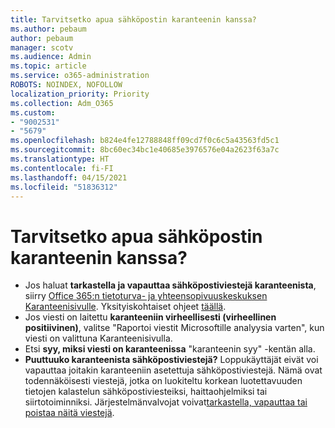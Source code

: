```yaml
---
title: Tarvitsetko apua sähköpostin karanteenin kanssa?
ms.author: pebaum
author: pebaum
manager: scotv
ms.audience: Admin
ms.topic: article
ms.service: o365-administration
ROBOTS: NOINDEX, NOFOLLOW
localization_priority: Priority
ms.collection: Adm_O365
ms.custom:
- "9002531"
- "5679"
ms.openlocfilehash: b824e4fe12788848ff09cd7f0c6c5a43563fd5c1
ms.sourcegitcommit: 8bc60ec34bc1e40685e3976576e04a2623f63a7c
ms.translationtype: HT
ms.contentlocale: fi-FI
ms.lasthandoff: 04/15/2021
ms.locfileid: "51836312"
---
```

# <a name="need-help-with-email-quarantine"></a>Tarvitsetko apua sähköpostin karanteenin kanssa?

- Jos haluat **tarkastella ja vapauttaa sähköpostiviestejä karanteenista**, siirry [Office 365:n tietoturva- ja yhteensopivuuskeskuksen Karanteenisivulle](https://protection.office.com/quarantine). Yksityiskohtaiset ohjeet [täällä](https://docs.microsoft.com/microsoft-365/security/office-365-security/find-and-release-quarantined-messages-as-a-user?view=o365-worldwide#view-your-quarantined-messages).
- Jos viesti on laitettu **karanteeniin virheellisesti (virheellinen positiivinen)**, valitse "Raportoi viestit Microsoftille analyysia varten", kun viesti on valittuna Karanteenisivulla. 
- Etsi **syy, miksi viesti on karanteenissa** "karanteenin syy" -kentän alla.
- **Puuttuuko karanteenista sähköpostiviestejä?** Loppukäyttäjät eivät voi vapauttaa joitakin karanteeniin asetettuja sähköpostiviestejä. Nämä ovat todennäköisesti viestejä, jotka on luokiteltu korkean luotettavuuden tietojen kalastelun sähköpostiviesteiksi, haittaohjelmiksi tai siirtotoiminniksi. Järjestelmänvalvojat voivat[tarkastella, vapauttaa tai poistaa näitä viestejä](https://docs.microsoft.com/microsoft-365/security/office-365-security/manage-quarantined-messages-and-files?view=o365-worldwide). 
